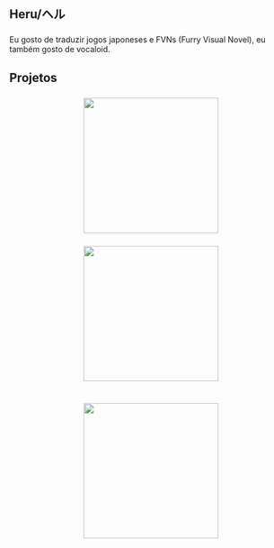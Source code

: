 <h2 align="left">Heru/ヘル</h2>

###

<p align="left">Eu gosto de traduzir jogos japoneses e FVNs (Furry Visual Novel), eu também gosto de vocaloid.</p>

###

<h2 align="left">Projetos</h2>

###

<div align="center">
  <img height="240" src="https://lh3.googleusercontent.com/u/0/drive-viewer/AKGpihbuaedeFLuUNGsaotxrzVcQz1asz84sMdH36eGOfrH-pl9EpBkVEsZS3n2bo5F4N9nvBpa7B_NGmikp2EwbkwnG1n8YUzSbXGg=w1855-h956-rw-v1"  />
</div>

###

<div align="center">
  <img height="240" src="https://lh3.googleusercontent.com/u/0/drive-viewer/AKGpihaNrksxrmdS68LFvS6irPEB9TjG8OeyqyFRzUMHdGaJg-p_x1fqhXV_Ij-VvOGKdSqz2mzCqgtKB3YeBBhCq9mahNhRDCJT6g=w1855-h956-rw-v1"  />
</div>

###

<h1 align="left"></h1>

###

<div align="center">
  <img height="240" src="https://lh3.googleusercontent.com/u/0/drive-viewer/AKGpihYkz0cERqF03UgMoHuRJ081PLJVPIDueDid0RhC_VIvBZkjm_E-D-v_Hm1auXbYDNp8C0EzL__5GC3LkWMf0sxGZEMFYk0M55U=w1855-h956-rw-v1"  />
</div>

###
